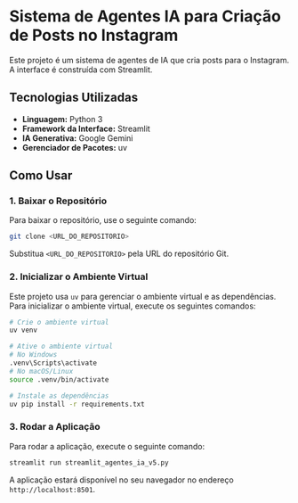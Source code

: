 # Sistema de Agentes IA para Criação de Posts no Instagram

Este projeto é um sistema de agentes de IA que cria posts para o Instagram. A interface é construída com Streamlit.

## Tecnologias Utilizadas

*   **Linguagem:** Python 3
*   **Framework da Interface:** Streamlit
*   **IA Generativa:** Google Gemini
*   **Gerenciador de Pacotes:** uv

## Como Usar

### 1. Baixar o Repositório

Para baixar o repositório, use o seguinte comando:

```bash
git clone <URL_DO_REPOSITORIO>
```

Substitua `<URL_DO_REPOSITORIO>` pela URL do repositório Git.

### 2. Inicializar o Ambiente Virtual

Este projeto usa `uv` para gerenciar o ambiente virtual e as dependências. Para inicializar o ambiente virtual, execute os seguintes comandos:

```bash
# Crie o ambiente virtual
uv venv

# Ative o ambiente virtual
# No Windows
.venv\Scripts\activate
# No macOS/Linux
source .venv/bin/activate

# Instale as dependências
uv pip install -r requirements.txt
```

### 3. Rodar a Aplicação

Para rodar a aplicação, execute o seguinte comando:

```bash
streamlit run streamlit_agentes_ia_v5.py
```

A aplicação estará disponível no seu navegador no endereço `http://localhost:8501`.
